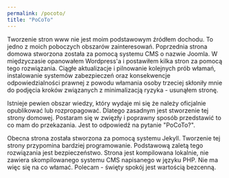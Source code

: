 ```yaml
---
permalink: /pocoto/
title: "PoCoTo"
---
```


Tworzenie stron www nie jest moim podstawowym źródłem dochodu.
To jedno z moich poboczych obszarów zainteresowań.
Poprzednia strona domowa stworzona została za pomocą systemu CMS o nazwie Joomla. W międzyczasie opanowałem Wordpress'a i postawiłem kilka stron za pomocą tego rozwiązania.
Ciągłe aktualizacje i pilnowanie kolejnych prób włamań, instalowanie systemów zabezpieczeń oraz konsekwencje odpowiedzialności prawnej z powodu włamania osoby trzeciej skłoniły mnie do podjęcia kroków związanych z minimalizacją ryzyka - usunąłem stronę.

Istnieje pewien obszar wiedzy, który wydaje mi się że należy oficjalnie opublikować lub rozpropagować. Dlatego zasadnym jest stworzenie tej strony domowej. Postaram się w zwięzły i poprawny sposób przedstawić to co mam do przekazania. Jest to odpowiedź na pytanie "PoCoTo?".

Obecna strona została stworzona za pomocą systemu Jekyll.
Tworzenie tej strony przypomina bardziej programowanie.
Podstawową zaletą tego rozwiązania jest bezpieczeństwo.
Strona jest kompilowana lokalnie, nie zawiera skompilowanego systemu CMS napisanego w języku PHP.
Nie ma więc się na co włamać.
Polecam - święty spokój jest wartością bezcenną.